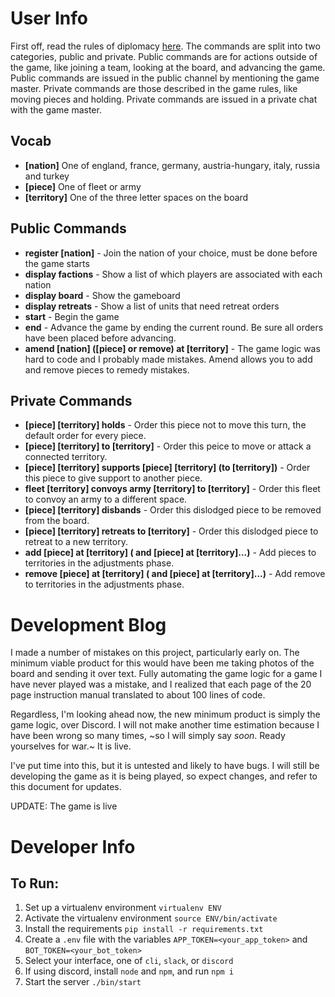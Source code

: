 # User Info
First off, read the rules of diplomacy [here](https://web.archive.org/web/20190429013343/https://www.wizards.com/avalonhill/rules/diplomacy.pdf). The commands are split into two categories, public and private. Public commands are for actions outside of the game, like joining a team, looking at the board, and advancing the game. Public commands are issued in the public channel by mentioning the game master.  Private commands are those described in the game rules, like moving pieces and holding. Private commands are issued in a private chat with the game master.
## Vocab
- __[nation]__ One of england, france, germany, austria-hungary, italy, russia and turkey
- __[piece]__ One of fleet or army
- __[territory]__ One of the three letter spaces on the board
## Public Commands
- __register [nation]__ - Join the nation of your choice, must be done before the game starts
- __display factions__ - Show a list of which players are associated with each nation
- __display board__ - Show the gameboard
- __display retreats__ - Show a list of units that need retreat orders
- __start__ - Begin the game
- __end__ - Advance the game by ending the current round. Be sure all orders have been placed before advancing.
- __amend [nation] ([piece] or remove) at [territory]__ - The game logic was hard to code and I probably made mistakes. Amend allows you to add and remove pieces to remedy mistakes. 
## Private Commands
- __[piece] [territory] holds__ - Order this piece not to move this turn, the default order for every piece.
- __[piece] [territory] to [territory]__ - Order this peice to move or attack a connected territory.
- __[piece] [territory] supports [piece] [territory] (to [territory])__ - Order this piece to give support to another piece.
- __fleet [territory] convoys army [territory] to [territory]__ - Order this fleet to convoy an army to a different space.
- __[piece] [territory] disbands__ - Order this dislodged piece to be removed from the board.
- __[piece] [territory] retreats to [territory]__ - Order this dislodged piece to retreat to a new territory.
- __add [piece] at [territory] ( and [piece] at [territory]...)__ - Add pieces to territories in the adjustments phase.
- __remove [piece] at [territory] ( and [piece] at [territory]...)__ - Add remove to territories in the adjustments phase.
# Development Blog
I made a number of mistakes on this project, particularly early on. The minimum viable product for this would have been me taking 
photos of the board and sending it over text. Fully automating the game logic for a game I have never played was a mistake, and I realized that each page of the 20 page instruction manual translated to about 100 lines of code.

Regardless, I'm looking ahead now, the new minimum product is simply the game logic, over Discord. I will not make another time estimation because I have been wrong so many times, ~so I will simply say _soon_. Ready yourselves for war.~ It is live.

I've put time into this, but it is untested and likely to have bugs. I will still be developing the game as it is being played, so expect changes, and refer to this document for updates.

UPDATE: The game is live

# Developer Info
## To Run:
1. Set up a virtualenv environment `virtualenv ENV`
1. Activate the virtualenv environment `source ENV/bin/activate`
1. Install the requirements `pip install -r requirements.txt`
1. Create a `.env` file with the variables `APP_TOKEN=<your_app_token>` and `BOT_TOKEN=<your_bot_token>`
1. Select your interface, one of `cli`, `slack`, or `discord`
1. If using discord, install `node` and `npm`, and run `npm i`
1. Start the server `./bin/start`
